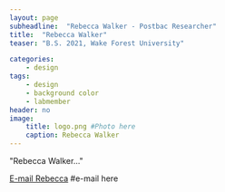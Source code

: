 ```yaml
---
layout: page
subheadline:  "Rebecca Walker - Postbac Researcher"
title:  "Rebecca Walker"
teaser: "B.S. 2021, Wake Forest University"

categories:
    - design
tags:
    - design
    - background color
    - labmember
header: no
image:
    title: logo.png #Photo here
    caption: Rebecca Walker
---
```

"Rebecca Walker..."

[E-mail Rebecca](mailto:=====@nih.gov)  #e-mail here
